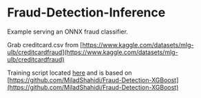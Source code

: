# Fraud-Detection-Inference

Example serving an ONNX fraud classifier.

Grab creditcard.csv from [https://www.kaggle.com/datasets/mlg-ulb/creditcardfraud](https://www.kaggle.com/datasets/mlg-ulb/creditcardfraud)

Training script located [here](https://github.com/jared-cloudera/Fraud-Detection-XGBoost/blob/master/train-gpu.py) and is based on [https://github.com/MiladShahidi/Fraud-Detection-XGBoost](https://github.com/MiladShahidi/Fraud-Detection-XGBoost)
